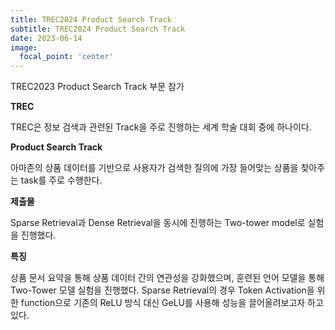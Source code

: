 ```yaml
---
title: TREC2024 Product Search Track
subtitle: TREC2024 Product Search Track
date: 2023-06-14
image:
  focal_point: 'center'
---
```


TREC2023 Product Search Track 부문 참가

<!--more-->

**TREC**



TREC은 정보 검색과 관련된 Track을 주로 진행하는 세계 학술 대회 중에 하나이다.



**Product Search Track**



아마존의 상품 데이터를 기반으로 사용자가 검색한 질의에 가장 들어맞는 상품을 찾아주는 task를 주로 수행한다.



**제출물**



Sparse Retrieval과 Dense Retrieval을 동시에 진행하는 Two-tower model로 실험을 진행했다.



**특징**



상품 문서 요약을 통해 상품 데이터 간의 연관성을 강화했으며, 훈련된 언어 모델을 통해 Two-Tower 모델 실험을 진행했다. Sparse Retrieval의 경우 Token Activation을 위한 function으로 기존의 ReLU 방식 대신 GeLU를 사용해 성능을 끌어올려보고자 하고 있다.
